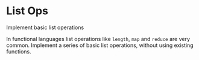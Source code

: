 # List Ops

Implement basic list operations

In functional languages list operations like `length`, `map` and `reduce` are
very common. Implement a series of basic list operations, without using existing
functions.
